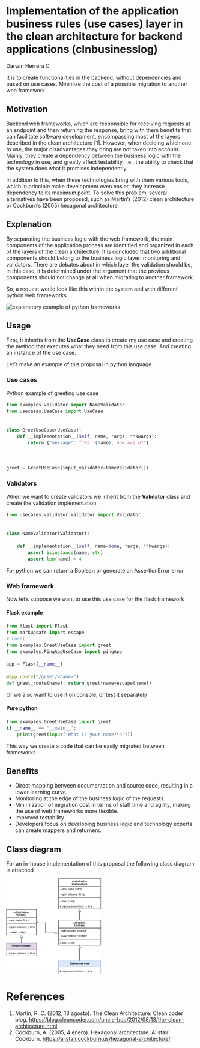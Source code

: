 Implementation of the application business rules (use cases) layer in
the clean architecture for backend applications (clnbusinesslog)
================
Darwin Herrera C.

It is to create functionalities in the backend, without dependencies and
based on use cases. Minimize the cost of a possible migration to another
web framework.

## Motivation

Backend web frameworks, which are responsible for receiving requests at
an endpoint and then returning the response, bring with them benefits
that can facilitate software development, encompassing most of the
layers described in the clean architecture \[1\]. However, when deciding
which one to use, the major disadvantages they bring are not taken into
account. Mainly, they create a dependency between the business logic
with the technology in use, and greatly affect testability, i.e., the
ability to check that the system does what it promises independently.

In addition to this, when these technologies bring with them various
tools, which in principle make development even easier, they increase
dependency to its maximum point. To solve this problem, several
alternatives have been proposed, such as Martin’s (2012) clean
architecture or Cockburn’s (2005) hexagonal architecture.

## Explanation

By separating the business logic with the web framework, the main
components of the application process are identified and organized in
each of the layers of the clean architecture. It is concluded that two
additional components should belong to the business logic layer:
monitoring and validators. There are debates about in which layer the
validation should be, in this case, it is determined under the argument
that the previous components should not change at all when migrating to
another framework.

So, a request would look like this within the system and with different
python web frameworks

![explanatory example of python
frameworks](docs/explanation%20graph.png)

## Usage

First, it inherits from the **UseCase** class to create my use case and
creating the method that executes what they need from this use case. And
creating an instance of the use case.

Let’s make an example of this proposal in python language

### Use cases

Python example of greeting use case

``` python
from examples.validator import NameValidator
from usecases.UseCase import UseCase


class GreetUseCase(UseCase):
    def __implementation__(self, name, *args, **kwargs):
        return {"message": f"Hi! {name}, how are u?"}



greet = GreetUseCase(input_validator=NameValidator())
```

### Validators

When we want to create validators we inherit from the **Validator**
class and create the validation implementation.

``` python
from usecases.validator.Validator import Validator


class NameValidator(Validator):

    def __implementation__(self, name=None, *args, **kwargs):
        assert isinstance(name, str)
        assert len(name) > 4
```

For python we can return a Boolean or generate an AssertionError error

### Web framework

Now let’s suppose we want to use this use case for the flask framework

#### Flask example

``` python
from flask import Flask
from markupsafe import escape
# Local
from examples.GreetUseCase import greet
from examples.PingAppUseCase import pingApp

app = Flask(__name__)

@app.route("/greet/<name>")
def greet_route(name): return greet(name=escape(name))
```

Or we also want to use it on console, or test it separately

#### Pure python

``` python
from examples.GreetUseCase import greet
if __name__ == '__main__':
    print(greet(input("What is your name?\n")))
```

This way we create a code that can be easily migrated between
frameworks.

## Benefits

-   Direct mapping between documentation and source code, resulting in a
    lower learning curve.
-   Monitoring at the edge of the business logic of the requests.
-   Minimization of migration cost in terms of staff time and agility,
    making the use of web frameworks more flexible.
-   Improved testability
-   Developers focus on developing business logic and technology experts
    can create mappers and returners.

## Class diagram

For an in-house implementation of this proposal the following class
diagram is attached

<img src="./docs/uml-class-diagram.png" style="width:50.0%" />

# References

1.  Martin, R. C. (2012, 13 agosto). The Clean Architecture. Clean coder
    blog.
    <https://blog.cleancoder.com/uncle-bob/2012/08/13/the-clean-architecture.html>
2.  Cockburn, A. (2005, 4 enero). Hexagonal architecture. Alistair
    Cockburn. <https://alistair.cockburn.us/hexagonal-architecture/>
